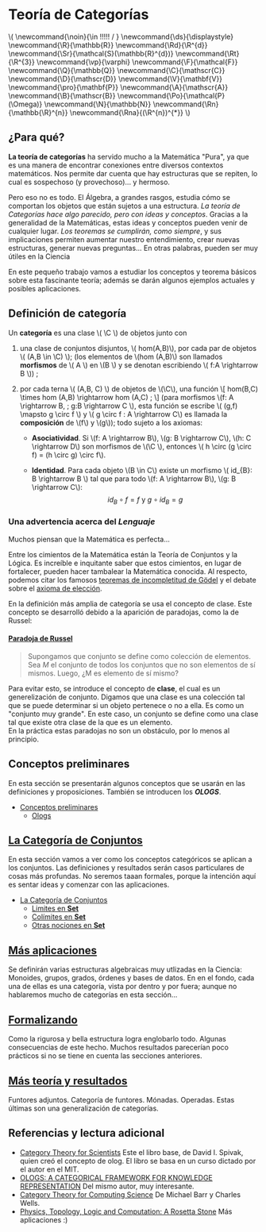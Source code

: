 # Teoría de Categorías
<script type="text/javascript" async
  src="https://cdnjs.cloudflare.com/ajax/libs/mathjax/2.7.1/MathJax.js?config=TeX-MML-AM_CHTML">
</script>

\\(
  \newcommand{\noin}{\in \!\!\!\!\! / }
  \newcommand{\ds}{\displaystyle}
  \newcommand{\R}{\mathbb{R}}
  \newcommand{\Rd}{\R^{d}}
  \newcommand{\Sr}{\mathcal{S}(\mathbb{R}^{d})}
  \newcommand{\Rt}{\R^{3}}
  \newcommand{\vp}{\varphi}
  \newcommand{\F}{\mathcal{F}}
  \newcommand{\Q}{\mathbb{Q}}
  \newcommand{\C}{\mathscr{C}}
  \newcommand{\D}{\mathscr{D}}
  \newcommand{\V}{\mathbf{V}}
  \newcommand{\pro}{\mathbf{P}}
  \newcommand{\A}{\mathscr{A}}
  \newcommand{\B}{\mathscr{B}}
  \newcommand{\Po}{\mathcal{P}(\Omega)}
  \newcommand{\N}{\mathbb{N}}
  \newcommand{\Rn}{\mathbb{\R}^{n}}
  \newcommand{\Rna}{(\R^{n})^{*}}
\\)
## ¿Para qué?
**La teoría de categorías** ha servido mucho a la Matemática "Pura", ya que es una manera de encontrar conexiones entre diversos contextos matemáticos. Nos permite dar cuenta que hay estructuras que se repiten, lo cual es sospechoso (y provechoso)... y hermoso.

Pero eso no es todo. El Álgebra, a grandes rasgos, estudia cómo se comportan los objetos que están sujetos a una estructura. *La teoría de Categorías hace algo parecido, pero con ideas y conceptos*. Gracias a la generalidad de la Matemáticas, estas ideas y conceptos pueden venir de cualquier lugar.
*Los teoremas se cumplirán, como siempre*, y sus implicaciones permiten aumentar nuestro entendimiento, crear nuevas estructuras, generar nuevas preguntas... En otras palabras, pueden ser muy útiles en la Ciencia

En este pequeño trabajo vamos a estudiar los conceptos y teorema básicos sobre esta fascinante teoría; además se darán algunos ejemplos actuales y posibles aplicaciones.

## Definición de categoría
Un **categoría** es una clase \\( \C \\) de objetos junto con  

1. una clase de conjuntos disjuntos, \\( hom(A,B)\\), por cada par de objetos \\( (A,B \in \C) \\); (los elementos de \\(hom (A,B)\\)  son llamados **morfismos** de \\( A \\) en  \\(B \\) y se denotan escribiendo \\( f:A \rightarrow B \\)) ;

2. por cada terna \\( (A,B, C) \\) de objetos de \\(\C\\), una función \\[ hom(B,C) \times hom (A,B) \rightarrow hom (A,C) ; \\] (para morfismos \\(f: A \rightarrow B, \; g:B \rightarrow C \\), esta función se escribe \\( (g,f) \mapsto g \circ f \\) y \\( g \circ f : A \rightarrow C\\) es llamada la **composición** de \\(f\\) y \\(g\\)); todo sujeto a los axiomas:

   + **Asociatividad**. Si \\(f: A \rightarrow B\\), \\(g: B \rightarrow C\\), \\(h: C \rightarrow D\\) son morfismos de \\(\C \\), entonces \\( h \circ (g \circ f) = (h \circ g) \circ f\\).

   + **Identidad**. Para cada objeto \\(B \in C\\) existe un morfismo \\( id_{B}: B \rightarrow B \\) tal que para  todo \\(f: A \rightarrow B\\), \\(g: B \rightarrow C\\): $$ id _{B} \circ f = f \mbox{  y  } g\circ id_{B} = g $$



### Una advertencia acerca del *Lenguaje*
Muchos piensan que la Matemática es perfecta...

Entre los cimientos de la Matemática están la Teoría de Conjuntos y la Lógica. Es increíble e inquitante saber que estos cimientos, en lugar de fortalecer, pueden hacer tambalear la Matemática conocida.
Al respecto, podemos citar los famosos [teoremas de incompletitud de Gödel](https://es.wikipedia.org/wiki/Teoremas_de_incompletitud_de_G%C3%B6del) y el debate sobre el [axioma de elección](https://es.wikipedia.org/wiki/Axioma_de_elecci%C3%B3n).

En la definición más amplia de categoría se usa el concepto de clase. Este concepto se desarrolló debido a la aparición de paradojas, como la de Russel:

#### [Paradoja de Russel](https://es.wikipedia.org/wiki/Paradoja_de_Russell)
>Supongamos que conjunto se define como colección de elementos. Sea *M* el conjunto de todos los conjuntos que no son elementos de sí mismos. Luego, ¿M es elemento de sí mismo?

Para evitar esto, se introduce el concepto de **clase**, el cual es un generelización de conjunto. Digamos que una clase es una colección tal que se puede determinar si un objeto pertenece o no a ella. Es como un "conjunto muy grande". En este caso, un conjunto se define como una clase tal que existe otra clase de la que es un elemento.   
En la práctica estas paradojas no son un obstáculo, por lo menos al principio.


## Conceptos preliminares
En esta sección se presentarán algunos conceptos que se usarán en las definiciones y proposiciones. También se introducen los ***OLOGS***.
- [Conceptos preliminares](Preliminares/Conceptos_preliminares.md)
  + [Ologs](Preliminares/olog.md)



## [La Categoría de Conjuntos](Set_category/La_categoria_de_conjuntos.md)
En esta sección vamos a ver como los conceptos categóricos se aplican a los conjuntos. Las definiciones y resultados serán casos particulares de cosas más profundas. No seremos taaan formales, porque la intención aquí es sentar ideas y comenzar con las aplicaciones.
- [La Categoría de Conjuntos](Set_category/La_categoria_de_conjuntos.md)
  + [Limites en **Set**](Set_category/limites_finitos_en_set.md)
  + [Colímites en **Set**](Set_category/colimites_finitos_en_set.md)
  + [Otras nociones en **Set**](Set_category/otras_nociones_en_set.md)

## [Más aplicaciones](More_aplications/Mas_aplicaciones.md)
Se definirán varias estructuras algebraicas muy utlizadas en la Ciencia: Monoides, grupos, grados, órdenes y bases de datos. En en el fondo, cada una de ellas es una categoría, vista por dentro y por fuera; aunque no hablaremos mucho de categorías en esta sección...


## [Formalizando](Formalizing/Formalizando.md)
Como la rigurosa y bella estructura logra englobarlo todo. Algunas consecuencias de este hecho. Muchos resultados parecerían poco prácticos si no se tiene en cuenta las secciones anteriores.


## [Más teoría y resultados](More_theory_and_results/Mas_teoria_y_resultados)
Funtores adjuntos. Categoría de funtores. Mónadas. Operadas. Estas últimas son una generalización de categorías.


## Referencias y lectura adicional
- [Category Theory for Scientists](categorias_aplicadas.pdf) Este el libro base, de David I. Spivak, quien creó el concepto de olog. El libro se basa en un curso dictado por el autor en el MIT.
- [OLOGS: A CATEGORICAL FRAMEWORK FOR KNOWLEDGE REPRESENTATION](olog.pdf) Del mismo autor, muy interesante.
- [Category Theory for Computing Science](Barr-Wells-ctcs.pdf) De Michael Barr y Charles Wells.
- [Physics, Topology, Logic and Computation: A Rosetta Stone](aplicaciones.pdf) Más aplicaciones :)
